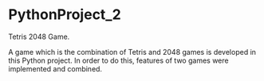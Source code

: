 # PythonProject_2
Tetris 2048 Game.

A game which is the combination of Tetris and 2048 games is developed in this Python project. In
order to do this, features of two games were implemented and combined.
